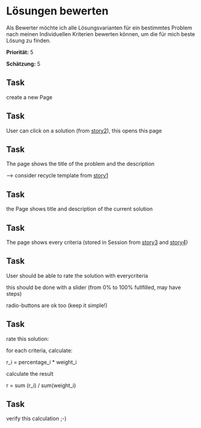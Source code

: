 # Lösungen bewerten


Als Bewerter möchte ich alle Lösungsvarianten für ein bestimmtes Problem nach meinen 
Individuellen Kriterien bewerten können, 
um die für mich beste Lösung zu finden.

**Priorität:** 5

**Schätzung:** 5


## Task

create a new Page 

## Task

User can click on a solution (from [story2](story2.coffee.md)), this opens this page


## Task

The page shows the title of the problem and the description

--> consider recycle template from [story1](story1.coffee.md)

## Task

the Page shows title and description of the current solution


## Task

The page shows every criteria (stored in Session 
from [story3](story3.coffee.md) and [story4](story4.coffee.md))

## Task

User should be able to rate the solution with everycriteria

this should be done with a slider (from 0% to 100% fullfilled, may have steps)

radio-buttons are ok too (keep it simple!)


## Task

rate this solution:

for each criteria, calculate:

r_i = percentage_i * weight_i

calculate the result

r = sum (r_i) / sum(weight_i)

## Task

verify this calculation ;-)








